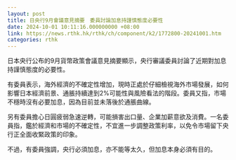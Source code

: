 ```yaml
---
layout: post
title: 日央行9月會議意見摘要　委員討論加息持謹慎態度必要性
date: 2024-10-01 10:11:16.000000000 +08:00
link: https://news.rthk.hk/rthk/ch/component/k2/1772800-20241001.htm
categories: rthk
---
```


日本央行公布的9月貨幣政策會議意見摘要顯示，央行審議委員討論了近期對加息持謹慎態度的必要性。

有委員表示，海外經濟的不確定性增加，現時正處於仔細檢視海外市場發展，如何影響日本經濟前景、通脹持續達到2%可能性與風險看法的階段。委員又指，市場不穩時沒有必要加息，因為目前並未落後於通脹曲線。

另有委員擔心日圓疲弱急速逆轉，可能損害出口量、企業加薪意欲及消費。一名委員指，鑑於經濟和市場的不確定性，不宜進一步調整政策利率，以免令市場留下央行正全面收緊政策的印象。

不過，有委員強調，央行必須加息，亦不能等太久，但加息本身必須有目的。
